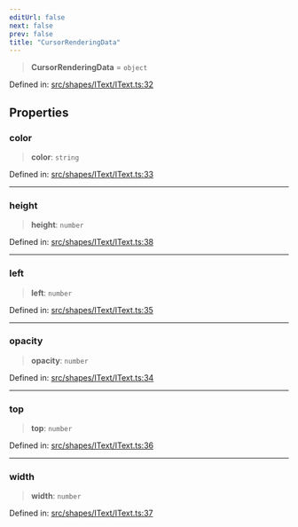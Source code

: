 ```yaml
---
editUrl: false
next: false
prev: false
title: "CursorRenderingData"
---
```


> **CursorRenderingData** = `object`

Defined in: [src/shapes/IText/IText.ts:32](https://github.com/fabricjs/fabric.js/blob/e114448a1bce9b68a3e1bba337bc0c83a35c1aa5/src/shapes/IText/IText.ts#L32)

## Properties

### color

> **color**: `string`

Defined in: [src/shapes/IText/IText.ts:33](https://github.com/fabricjs/fabric.js/blob/e114448a1bce9b68a3e1bba337bc0c83a35c1aa5/src/shapes/IText/IText.ts#L33)

***

### height

> **height**: `number`

Defined in: [src/shapes/IText/IText.ts:38](https://github.com/fabricjs/fabric.js/blob/e114448a1bce9b68a3e1bba337bc0c83a35c1aa5/src/shapes/IText/IText.ts#L38)

***

### left

> **left**: `number`

Defined in: [src/shapes/IText/IText.ts:35](https://github.com/fabricjs/fabric.js/blob/e114448a1bce9b68a3e1bba337bc0c83a35c1aa5/src/shapes/IText/IText.ts#L35)

***

### opacity

> **opacity**: `number`

Defined in: [src/shapes/IText/IText.ts:34](https://github.com/fabricjs/fabric.js/blob/e114448a1bce9b68a3e1bba337bc0c83a35c1aa5/src/shapes/IText/IText.ts#L34)

***

### top

> **top**: `number`

Defined in: [src/shapes/IText/IText.ts:36](https://github.com/fabricjs/fabric.js/blob/e114448a1bce9b68a3e1bba337bc0c83a35c1aa5/src/shapes/IText/IText.ts#L36)

***

### width

> **width**: `number`

Defined in: [src/shapes/IText/IText.ts:37](https://github.com/fabricjs/fabric.js/blob/e114448a1bce9b68a3e1bba337bc0c83a35c1aa5/src/shapes/IText/IText.ts#L37)
